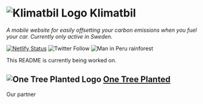 # ![Klimatbil Logo](https://i.imgur.com/LyuNjIH.png) Klimatbil
*A mobile website for easily offsetting your carbon emissions when you fuel your car. Currently only active in Sweden.*

[![Netlify Status](https://api.netlify.com/api/v1/badges/fbdb56b6-59e7-445e-8fad-1f9932cdac23/deploy-status)](https://app.netlify.com/sites/klimatbil/deploys) ![Twitter Follow](https://img.shields.io/twitter/follow/klimatbil.svg?color=green&label=Follow%20us%20on%20twitter&style=social)
![Man in Peru rainforest](https://i.imgur.com/JvOFFmH.png)

This README is currently being worked on.

## ![One Tree Planted Logo](https://i.imgur.com/K0kEPBI.png) [One Tree Planted](https://onetreeplanted.org/pages/about-us)
Our partner
